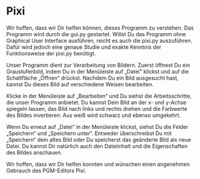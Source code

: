 # Pixi

Wir hoffen, dass wir Dir helfen können, dieses Programm zu verstehen. Das Programm wird durch die gui.py gestartet.
Willst Du das Programm ohne Graphical User Interface ausführen, reicht es auch die pixi.py auszuführen.
Dafür wird jedoch eine genaue Studie und exakte Kenntnis der Funktionsweise der pixi.py benötigt.

Unser Programm dient zur Verarbeitung von Bildern. Zuerst öffnest Du ein Graustufenbild, indem Du in der
Menüleiste auf „Datei" klickst und auf die Schaltfläche „Öffnen“ drückst. Nachdem Du ein Bild ausgesucht hast,
kannst Du dieses Bild auf verschiedene Weisen bearbeiten.

Klicke in der Menüleiste auf „Bearbeiten“ und Du siehst die Arbeitsschritte, die unser Programm anbietet.
Du kannst Dein Bild an der x- und y-Achse spiegeln lassen, das Bild nach links und rechts drehen und
die Farbwerte des Bildes invertieren: Aus weiß wird schwarz und ebenso umgekehrt.

Wenn Du erneut auf „Datei“ in der Menüleiste klickst, siehst Du die Felder „Speichern“ und „Speichern unter“.
Entweder überschreibst Du mit „Speichern“ dein altes Bild oder Du speicherst das geänderte Bild als neue Datei. Du kannst
Dir natürlich auch den Dateiinhalt und die Eigenschaften des Bildes anschauen.

Wir hoffen, dass wir Dir helfen konnten und wünschen einen angenehmen Gebrauch des PGM-Editors Pixi.